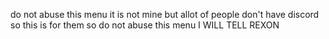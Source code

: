 do not abuse this menu it is not mine but allot of people don't have discord so this is for them so do not abuse this menu I WILL TELL REXON
